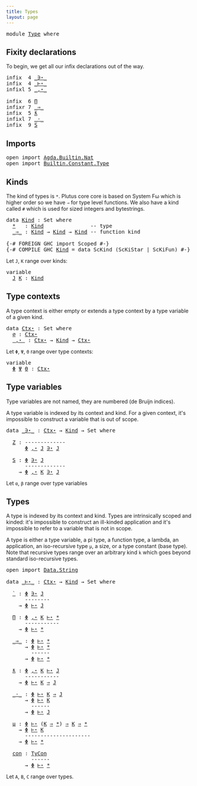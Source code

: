```yaml
---
title: Types
layout: page
---
```


<pre class="Agda"><a id="40" class="Keyword">module</a> <a id="47" href="Type.html" class="Module">Type</a> <a id="52" class="Keyword">where</a>
</pre>
## Fixity declarations

To begin, we get all our infix declarations out of the way.

<pre class="Agda"><a id="152" class="Keyword">infix</a>  <a id="159" class="Number">4</a> <a id="161" href="Type.html#1323" class="Datatype Operator">_∋⋆_</a>
<a id="166" class="Keyword">infix</a>  <a id="173" class="Number">4</a> <a id="175" href="Type.html#2004" class="Datatype Operator">_⊢⋆_</a>
<a id="180" class="Keyword">infixl</a> <a id="187" class="Number">5</a> <a id="189" href="Type.html#981" class="InductiveConstructor Operator">_,⋆_</a>

<a id="195" class="Keyword">infix</a>  <a id="202" class="Number">6</a> <a id="204" href="Type.html#2080" class="InductiveConstructor">Π</a>
<a id="206" class="Keyword">infixr</a> <a id="213" class="Number">7</a> <a id="215" href="Type.html#626" class="InductiveConstructor Operator">_⇒_</a>
<a id="219" class="Keyword">infix</a>  <a id="226" class="Number">5</a> <a id="228" href="Type.html#2191" class="InductiveConstructor">ƛ</a>
<a id="230" class="Keyword">infixl</a> <a id="237" class="Number">7</a> <a id="239" href="Type.html#2246" class="InductiveConstructor Operator">_·_</a>
<a id="243" class="Keyword">infix</a>  <a id="250" class="Number">9</a> <a id="252" href="Type.html#1396" class="InductiveConstructor">S</a>
</pre>
## Imports

<pre class="Agda"><a id="275" class="Keyword">open</a> <a id="280" class="Keyword">import</a> <a id="287" href="Agda.Builtin.Nat.html" class="Module">Agda.Builtin.Nat</a>
<a id="304" class="Keyword">open</a> <a id="309" class="Keyword">import</a> <a id="316" href="Builtin.Constant.Type.html" class="Module">Builtin.Constant.Type</a>
</pre>
## Kinds

The kind of types is `*`. Plutus core core is based on System Fω which
is higher order so we have `⇒` for type level functions. We also have
a kind called `#` which is used for sized integers and bytestrings.

<pre class="Agda"><a id="567" class="Keyword">data</a> <a id="Kind"></a><a id="572" href="Type.html#572" class="Datatype">Kind</a> <a id="577" class="Symbol">:</a> <a id="579" class="PrimitiveType">Set</a> <a id="583" class="Keyword">where</a>
  <a id="Kind.*"></a><a id="591" href="Type.html#591" class="InductiveConstructor">*</a>   <a id="595" class="Symbol">:</a> <a id="597" href="Type.html#572" class="Datatype">Kind</a>               <a id="616" class="Comment">-- type</a>
  <a id="Kind._⇒_"></a><a id="626" href="Type.html#626" class="InductiveConstructor Operator">_⇒_</a> <a id="630" class="Symbol">:</a> <a id="632" href="Type.html#572" class="Datatype">Kind</a> <a id="637" class="Symbol">→</a> <a id="639" href="Type.html#572" class="Datatype">Kind</a> <a id="644" class="Symbol">→</a> <a id="646" href="Type.html#572" class="Datatype">Kind</a> <a id="651" class="Comment">-- function kind</a>

<a id="669" class="Symbol">{-#</a> <a id="673" class="Keyword">FOREIGN</a> <a id="681" class="Pragma">GHC</a> <a id="685" class="Pragma">import</a> <a id="692" class="Pragma">Scoped</a> <a id="699" class="Symbol">#-}</a>
<a id="703" class="Symbol">{-#</a> <a id="707" class="Keyword">COMPILE</a> <a id="715" class="Keyword">GHC</a> <a id="719" href="Type.html#572" class="Datatype">Kind</a> <a id="724" class="Pragma">=</a> <a id="726" class="Pragma">data</a> <a id="731" class="Pragma">ScKind</a> <a id="738" class="Pragma">(ScKiStar</a> <a id="748" class="Pragma">|</a> <a id="750" class="Pragma">ScKiFun)</a> <a id="759" class="Symbol">#-}</a>
</pre>
Let `J`, `K` range over kinds:
<pre class="Agda"><a id="803" class="Keyword">variable</a>
  <a id="814" href="Type.html#814" class="Generalizable">J</a> <a id="816" href="Type.html#816" class="Generalizable">K</a> <a id="818" class="Symbol">:</a> <a id="820" href="Type.html#572" class="Datatype">Kind</a>
</pre>
## Type contexts

A type context is either empty or extends a type
context by a type variable of a given kind.

<pre class="Agda"><a id="946" class="Keyword">data</a> <a id="Ctx⋆"></a><a id="951" href="Type.html#951" class="Datatype">Ctx⋆</a> <a id="956" class="Symbol">:</a> <a id="958" class="PrimitiveType">Set</a> <a id="962" class="Keyword">where</a>
  <a id="Ctx⋆.∅"></a><a id="970" href="Type.html#970" class="InductiveConstructor">∅</a> <a id="972" class="Symbol">:</a> <a id="974" href="Type.html#951" class="Datatype">Ctx⋆</a>
  <a id="Ctx⋆._,⋆_"></a><a id="981" href="Type.html#981" class="InductiveConstructor Operator">_,⋆_</a> <a id="986" class="Symbol">:</a> <a id="988" href="Type.html#951" class="Datatype">Ctx⋆</a> <a id="993" class="Symbol">→</a> <a id="995" href="Type.html#572" class="Datatype">Kind</a> <a id="1000" class="Symbol">→</a> <a id="1002" href="Type.html#951" class="Datatype">Ctx⋆</a>
</pre>
Let `Φ`, `Ψ`, `Θ` range over type contexts:
<pre class="Agda"><a id="1060" class="Keyword">variable</a>
  <a id="1071" href="Type.html#1071" class="Generalizable">Φ</a> <a id="1073" href="Type.html#1073" class="Generalizable">Ψ</a> <a id="1075" href="Type.html#1075" class="Generalizable">Θ</a> <a id="1077" class="Symbol">:</a> <a id="1079" href="Type.html#951" class="Datatype">Ctx⋆</a>
</pre>
## Type variables

Type variables are not named, they are numbered (de Bruijn indices).

A type variable is indexed by its context and kind. For a given
context, it's impossible to construct a variable that is out of
scope.

<pre class="Agda"><a id="1318" class="Keyword">data</a> <a id="_∋⋆_"></a><a id="1323" href="Type.html#1323" class="Datatype Operator">_∋⋆_</a> <a id="1328" class="Symbol">:</a> <a id="1330" href="Type.html#951" class="Datatype">Ctx⋆</a> <a id="1335" class="Symbol">→</a> <a id="1337" href="Type.html#572" class="Datatype">Kind</a> <a id="1342" class="Symbol">→</a> <a id="1344" class="PrimitiveType">Set</a> <a id="1348" class="Keyword">where</a>

  <a id="_∋⋆_.Z"></a><a id="1357" href="Type.html#1357" class="InductiveConstructor">Z</a> <a id="1359" class="Symbol">:</a> <a id="1361" class="Comment">-------------</a>
      <a id="1381" href="Type.html#1071" class="Generalizable">Φ</a> <a id="1383" href="Type.html#981" class="InductiveConstructor Operator">,⋆</a> <a id="1386" href="Type.html#814" class="Generalizable">J</a> <a id="1388" href="Type.html#1323" class="Datatype Operator">∋⋆</a> <a id="1391" href="Type.html#814" class="Generalizable">J</a>

  <a id="_∋⋆_.S"></a><a id="1396" href="Type.html#1396" class="InductiveConstructor">S</a> <a id="1398" class="Symbol">:</a> <a id="1400" href="Type.html#1071" class="Generalizable">Φ</a> <a id="1402" href="Type.html#1323" class="Datatype Operator">∋⋆</a> <a id="1405" href="Type.html#814" class="Generalizable">J</a>
      <a id="1413" class="Comment">-------------</a>
    <a id="1431" class="Symbol">→</a> <a id="1433" href="Type.html#1071" class="Generalizable">Φ</a> <a id="1435" href="Type.html#981" class="InductiveConstructor Operator">,⋆</a> <a id="1438" href="Type.html#816" class="Generalizable">K</a> <a id="1440" href="Type.html#1323" class="Datatype Operator">∋⋆</a> <a id="1443" href="Type.html#814" class="Generalizable">J</a>
</pre>
Let `α`, `β` range over type variables

## Types

A type is indexed by its context and kind. Types are intrinsically
scoped and kinded: it's impossible to construct an ill-kinded
application and it's impossible to refer to a variable that is not in
scope.

A type is either a type variable, a pi type, a function type, a
lambda, an application, an iso-recursive type `μ`, a size, or a type
constant (base type). Note that recursive types range over an
arbitrary kind `k` which goes beyond standard iso-recursive types.

<pre class="Agda"><a id="1974" class="Keyword">open</a> <a id="1979" class="Keyword">import</a> <a id="1986" href="Data.String.html" class="Module">Data.String</a>

<a id="1999" class="Keyword">data</a> <a id="_⊢⋆_"></a><a id="2004" href="Type.html#2004" class="Datatype Operator">_⊢⋆_</a> <a id="2009" class="Symbol">:</a> <a id="2011" href="Type.html#951" class="Datatype">Ctx⋆</a> <a id="2016" class="Symbol">→</a> <a id="2018" href="Type.html#572" class="Datatype">Kind</a> <a id="2023" class="Symbol">→</a> <a id="2025" class="PrimitiveType">Set</a> <a id="2029" class="Keyword">where</a>

  <a id="_⊢⋆_.`"></a><a id="2038" href="Type.html#2038" class="InductiveConstructor">`</a> <a id="2040" class="Symbol">:</a> <a id="2042" href="Type.html#1071" class="Generalizable">Φ</a> <a id="2044" href="Type.html#1323" class="Datatype Operator">∋⋆</a> <a id="2047" href="Type.html#814" class="Generalizable">J</a>
      <a id="2055" class="Comment">--------</a>
    <a id="2068" class="Symbol">→</a> <a id="2070" href="Type.html#1071" class="Generalizable">Φ</a> <a id="2072" href="Type.html#2004" class="Datatype Operator">⊢⋆</a> <a id="2075" href="Type.html#814" class="Generalizable">J</a>

  <a id="_⊢⋆_.Π"></a><a id="2080" href="Type.html#2080" class="InductiveConstructor">Π</a> <a id="2082" class="Symbol">:</a> <a id="2084" href="Type.html#1071" class="Generalizable">Φ</a> <a id="2086" href="Type.html#981" class="InductiveConstructor Operator">,⋆</a> <a id="2089" href="Type.html#816" class="Generalizable">K</a> <a id="2091" href="Type.html#2004" class="Datatype Operator">⊢⋆</a> <a id="2094" href="Type.html#591" class="InductiveConstructor">*</a>
      <a id="2102" class="Comment">-----------</a>
    <a id="2118" class="Symbol">→</a> <a id="2120" href="Type.html#1071" class="Generalizable">Φ</a> <a id="2122" href="Type.html#2004" class="Datatype Operator">⊢⋆</a> <a id="2125" href="Type.html#591" class="InductiveConstructor">*</a>

  <a id="_⊢⋆_._⇒_"></a><a id="2130" href="Type.html#2130" class="InductiveConstructor Operator">_⇒_</a> <a id="2134" class="Symbol">:</a> <a id="2136" href="Type.html#1071" class="Generalizable">Φ</a> <a id="2138" href="Type.html#2004" class="Datatype Operator">⊢⋆</a> <a id="2141" href="Type.html#591" class="InductiveConstructor">*</a>
      <a id="2149" class="Symbol">→</a> <a id="2151" href="Type.html#1071" class="Generalizable">Φ</a> <a id="2153" href="Type.html#2004" class="Datatype Operator">⊢⋆</a> <a id="2156" href="Type.html#591" class="InductiveConstructor">*</a>
        <a id="2166" class="Comment">------</a>
      <a id="2179" class="Symbol">→</a> <a id="2181" href="Type.html#1071" class="Generalizable">Φ</a> <a id="2183" href="Type.html#2004" class="Datatype Operator">⊢⋆</a> <a id="2186" href="Type.html#591" class="InductiveConstructor">*</a>

  <a id="_⊢⋆_.ƛ"></a><a id="2191" href="Type.html#2191" class="InductiveConstructor">ƛ</a> <a id="2193" class="Symbol">:</a> <a id="2195" href="Type.html#1071" class="Generalizable">Φ</a> <a id="2197" href="Type.html#981" class="InductiveConstructor Operator">,⋆</a> <a id="2200" href="Type.html#816" class="Generalizable">K</a> <a id="2202" href="Type.html#2004" class="Datatype Operator">⊢⋆</a> <a id="2205" href="Type.html#814" class="Generalizable">J</a> 
      <a id="2214" class="Comment">-----------</a>
    <a id="2230" class="Symbol">→</a> <a id="2232" href="Type.html#1071" class="Generalizable">Φ</a> <a id="2234" href="Type.html#2004" class="Datatype Operator">⊢⋆</a> <a id="2237" href="Type.html#816" class="Generalizable">K</a> <a id="2239" href="Type.html#626" class="InductiveConstructor Operator">⇒</a> <a id="2241" href="Type.html#814" class="Generalizable">J</a>

  <a id="_⊢⋆_._·_"></a><a id="2246" href="Type.html#2246" class="InductiveConstructor Operator">_·_</a> <a id="2250" class="Symbol">:</a> <a id="2252" href="Type.html#1071" class="Generalizable">Φ</a> <a id="2254" href="Type.html#2004" class="Datatype Operator">⊢⋆</a> <a id="2257" href="Type.html#816" class="Generalizable">K</a> <a id="2259" href="Type.html#626" class="InductiveConstructor Operator">⇒</a> <a id="2261" href="Type.html#814" class="Generalizable">J</a>
      <a id="2269" class="Symbol">→</a> <a id="2271" href="Type.html#1071" class="Generalizable">Φ</a> <a id="2273" href="Type.html#2004" class="Datatype Operator">⊢⋆</a> <a id="2276" href="Type.html#816" class="Generalizable">K</a>
        <a id="2286" class="Comment">------</a>
      <a id="2299" class="Symbol">→</a> <a id="2301" href="Type.html#1071" class="Generalizable">Φ</a> <a id="2303" href="Type.html#2004" class="Datatype Operator">⊢⋆</a> <a id="2306" href="Type.html#814" class="Generalizable">J</a>

  <a id="_⊢⋆_.μ"></a><a id="2311" href="Type.html#2311" class="InductiveConstructor">μ</a> <a id="2313" class="Symbol">:</a> <a id="2315" href="Type.html#1071" class="Generalizable">Φ</a> <a id="2317" href="Type.html#2004" class="Datatype Operator">⊢⋆</a> <a id="2320" class="Symbol">(</a><a id="2321" href="Type.html#816" class="Generalizable">K</a> <a id="2323" href="Type.html#626" class="InductiveConstructor Operator">⇒</a> <a id="2325" href="Type.html#591" class="InductiveConstructor">*</a><a id="2326" class="Symbol">)</a> <a id="2328" href="Type.html#626" class="InductiveConstructor Operator">⇒</a> <a id="2330" href="Type.html#816" class="Generalizable">K</a> <a id="2332" href="Type.html#626" class="InductiveConstructor Operator">⇒</a> <a id="2334" href="Type.html#591" class="InductiveConstructor">*</a>
    <a id="2340" class="Symbol">→</a> <a id="2342" href="Type.html#1071" class="Generalizable">Φ</a> <a id="2344" href="Type.html#2004" class="Datatype Operator">⊢⋆</a> <a id="2347" href="Type.html#816" class="Generalizable">K</a>
      <a id="2355" class="Comment">---------------------</a>
    <a id="2381" class="Symbol">→</a> <a id="2383" href="Type.html#1071" class="Generalizable">Φ</a> <a id="2385" href="Type.html#2004" class="Datatype Operator">⊢⋆</a> <a id="2388" href="Type.html#591" class="InductiveConstructor">*</a>

  <a id="_⊢⋆_.con"></a><a id="2393" href="Type.html#2393" class="InductiveConstructor">con</a> <a id="2397" class="Symbol">:</a> <a id="2399" href="Builtin.Constant.Type.html#2898" class="Datatype">TyCon</a>
        <a id="2413" class="Comment">------</a>
      <a id="2426" class="Symbol">→</a> <a id="2428" href="Type.html#1071" class="Generalizable">Φ</a> <a id="2430" href="Type.html#2004" class="Datatype Operator">⊢⋆</a> <a id="2433" href="Type.html#591" class="InductiveConstructor">*</a>
</pre>
Let `A`, `B`, `C` range over types.
